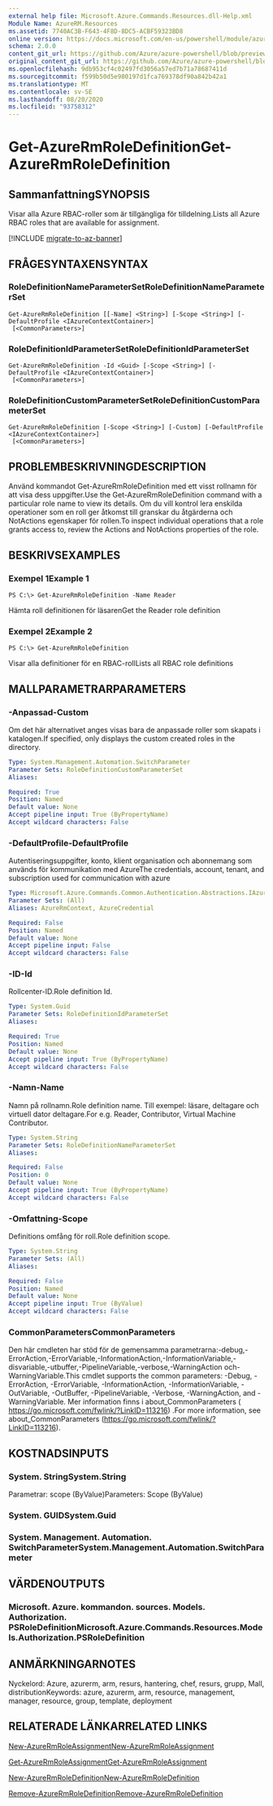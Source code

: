 ```yaml
---
external help file: Microsoft.Azure.Commands.Resources.dll-Help.xml
Module Name: AzureRM.Resources
ms.assetid: 7740AC3B-F643-4F8D-8DC5-ACBF59323BD8
online version: https://docs.microsoft.com/en-us/powershell/module/azurerm.resources/get-azurermroledefinition
schema: 2.0.0
content_git_url: https://github.com/Azure/azure-powershell/blob/preview/src/ResourceManager/Resources/Commands.Resources/help/Get-AzureRmRoleDefinition.md
original_content_git_url: https://github.com/Azure/azure-powershell/blob/preview/src/ResourceManager/Resources/Commands.Resources/help/Get-AzureRmRoleDefinition.md
ms.openlocfilehash: 9db953cf4c02497fd3056a57ed7b71a78687411d
ms.sourcegitcommit: f599b50d5e980197d1fca769378df90a842b42a1
ms.translationtype: MT
ms.contentlocale: sv-SE
ms.lasthandoff: 08/20/2020
ms.locfileid: "93758312"
---
```

# <span data-ttu-id="c5a3a-101">Get-AzureRmRoleDefinition</span><span class="sxs-lookup"><span data-stu-id="c5a3a-101">Get-AzureRmRoleDefinition</span></span>

## <span data-ttu-id="c5a3a-102">Sammanfattning</span><span class="sxs-lookup"><span data-stu-id="c5a3a-102">SYNOPSIS</span></span>
<span data-ttu-id="c5a3a-103">Visar alla Azure RBAC-roller som är tillgängliga för tilldelning.</span><span class="sxs-lookup"><span data-stu-id="c5a3a-103">Lists all Azure RBAC roles that are available for assignment.</span></span>

[!INCLUDE [migrate-to-az-banner](../../includes/migrate-to-az-banner.md)]

## <span data-ttu-id="c5a3a-104">FRÅGESYNTAXEN</span><span class="sxs-lookup"><span data-stu-id="c5a3a-104">SYNTAX</span></span>

### <span data-ttu-id="c5a3a-105">RoleDefinitionNameParameterSet</span><span class="sxs-lookup"><span data-stu-id="c5a3a-105">RoleDefinitionNameParameterSet</span></span>
```
Get-AzureRmRoleDefinition [[-Name] <String>] [-Scope <String>] [-DefaultProfile <IAzureContextContainer>]
 [<CommonParameters>]
```

### <span data-ttu-id="c5a3a-106">RoleDefinitionIdParameterSet</span><span class="sxs-lookup"><span data-stu-id="c5a3a-106">RoleDefinitionIdParameterSet</span></span>
```
Get-AzureRmRoleDefinition -Id <Guid> [-Scope <String>] [-DefaultProfile <IAzureContextContainer>]
 [<CommonParameters>]
```

### <span data-ttu-id="c5a3a-107">RoleDefinitionCustomParameterSet</span><span class="sxs-lookup"><span data-stu-id="c5a3a-107">RoleDefinitionCustomParameterSet</span></span>
```
Get-AzureRmRoleDefinition [-Scope <String>] [-Custom] [-DefaultProfile <IAzureContextContainer>]
 [<CommonParameters>]
```

## <span data-ttu-id="c5a3a-108">PROBLEMBESKRIVNING</span><span class="sxs-lookup"><span data-stu-id="c5a3a-108">DESCRIPTION</span></span>
<span data-ttu-id="c5a3a-109">Använd kommandot Get-AzureRmRoleDefinition med ett visst rollnamn för att visa dess uppgifter.</span><span class="sxs-lookup"><span data-stu-id="c5a3a-109">Use the Get-AzureRmRoleDefinition command with a particular role name to view its details.</span></span>
<span data-ttu-id="c5a3a-110">Om du vill kontrol lera enskilda operationer som en roll ger åtkomst till granskar du åtgärderna och NotActions egenskaper för rollen.</span><span class="sxs-lookup"><span data-stu-id="c5a3a-110">To inspect individual operations that a role grants access to, review the Actions and NotActions properties of the role.</span></span>

## <span data-ttu-id="c5a3a-111">BESKRIVS</span><span class="sxs-lookup"><span data-stu-id="c5a3a-111">EXAMPLES</span></span>

### <span data-ttu-id="c5a3a-112">Exempel 1</span><span class="sxs-lookup"><span data-stu-id="c5a3a-112">Example 1</span></span>
```
PS C:\> Get-AzureRmRoleDefinition -Name Reader
```

<span data-ttu-id="c5a3a-113">Hämta roll definitionen för läsaren</span><span class="sxs-lookup"><span data-stu-id="c5a3a-113">Get the Reader role definition</span></span>

### <span data-ttu-id="c5a3a-114">Exempel 2</span><span class="sxs-lookup"><span data-stu-id="c5a3a-114">Example 2</span></span>
```
PS C:\> Get-AzureRmRoleDefinition
```

<span data-ttu-id="c5a3a-115">Visar alla definitioner för en RBAC-roll</span><span class="sxs-lookup"><span data-stu-id="c5a3a-115">Lists all RBAC role definitions</span></span>

## <span data-ttu-id="c5a3a-116">MALLPARAMETRAR</span><span class="sxs-lookup"><span data-stu-id="c5a3a-116">PARAMETERS</span></span>

### <span data-ttu-id="c5a3a-117">-Anpassad</span><span class="sxs-lookup"><span data-stu-id="c5a3a-117">-Custom</span></span>
<span data-ttu-id="c5a3a-118">Om det här alternativet anges visas bara de anpassade roller som skapats i katalogen.</span><span class="sxs-lookup"><span data-stu-id="c5a3a-118">If specified, only displays the custom created roles in the directory.</span></span>

```yaml
Type: System.Management.Automation.SwitchParameter
Parameter Sets: RoleDefinitionCustomParameterSet
Aliases:

Required: True
Position: Named
Default value: None
Accept pipeline input: True (ByPropertyName)
Accept wildcard characters: False
```

### <span data-ttu-id="c5a3a-119">-DefaultProfile</span><span class="sxs-lookup"><span data-stu-id="c5a3a-119">-DefaultProfile</span></span>
<span data-ttu-id="c5a3a-120">Autentiseringsuppgifter, konto, klient organisation och abonnemang som används för kommunikation med Azure</span><span class="sxs-lookup"><span data-stu-id="c5a3a-120">The credentials, account, tenant, and subscription used for communication with azure</span></span>

```yaml
Type: Microsoft.Azure.Commands.Common.Authentication.Abstractions.IAzureContextContainer
Parameter Sets: (All)
Aliases: AzureRmContext, AzureCredential

Required: False
Position: Named
Default value: None
Accept pipeline input: False
Accept wildcard characters: False
```

### <span data-ttu-id="c5a3a-121">-ID</span><span class="sxs-lookup"><span data-stu-id="c5a3a-121">-Id</span></span>
<span data-ttu-id="c5a3a-122">Rollcenter-ID.</span><span class="sxs-lookup"><span data-stu-id="c5a3a-122">Role definition Id.</span></span>

```yaml
Type: System.Guid
Parameter Sets: RoleDefinitionIdParameterSet
Aliases:

Required: True
Position: Named
Default value: None
Accept pipeline input: True (ByPropertyName)
Accept wildcard characters: False
```

### <span data-ttu-id="c5a3a-123">-Namn</span><span class="sxs-lookup"><span data-stu-id="c5a3a-123">-Name</span></span>
<span data-ttu-id="c5a3a-124">Namn på rollnamn.</span><span class="sxs-lookup"><span data-stu-id="c5a3a-124">Role definition name.</span></span>
<span data-ttu-id="c5a3a-125">Till exempel: läsare, deltagare och virtuell dator deltagare.</span><span class="sxs-lookup"><span data-stu-id="c5a3a-125">For e.g. Reader, Contributor, Virtual Machine Contributor.</span></span>

```yaml
Type: System.String
Parameter Sets: RoleDefinitionNameParameterSet
Aliases:

Required: False
Position: 0
Default value: None
Accept pipeline input: True (ByPropertyName)
Accept wildcard characters: False
```

### <span data-ttu-id="c5a3a-126">-Omfattning</span><span class="sxs-lookup"><span data-stu-id="c5a3a-126">-Scope</span></span>
<span data-ttu-id="c5a3a-127">Definitions omfång för roll.</span><span class="sxs-lookup"><span data-stu-id="c5a3a-127">Role definition scope.</span></span>

```yaml
Type: System.String
Parameter Sets: (All)
Aliases:

Required: False
Position: Named
Default value: None
Accept pipeline input: True (ByValue)
Accept wildcard characters: False
```

### <span data-ttu-id="c5a3a-128">CommonParameters</span><span class="sxs-lookup"><span data-stu-id="c5a3a-128">CommonParameters</span></span>
<span data-ttu-id="c5a3a-129">Den här cmdleten har stöd för de gemensamma parametrarna:-debug,-ErrorAction,-ErrorVariable,-InformationAction,-InformationVariable,-disvariable,-utbuffer,-PipelineVariable,-verbose,-WarningAction och-WarningVariable.</span><span class="sxs-lookup"><span data-stu-id="c5a3a-129">This cmdlet supports the common parameters: -Debug, -ErrorAction, -ErrorVariable, -InformationAction, -InformationVariable, -OutVariable, -OutBuffer, -PipelineVariable, -Verbose, -WarningAction, and -WarningVariable.</span></span> <span data-ttu-id="c5a3a-130">Mer information finns i about_CommonParameters ( https://go.microsoft.com/fwlink/?LinkID=113216) .</span><span class="sxs-lookup"><span data-stu-id="c5a3a-130">For more information, see about_CommonParameters (https://go.microsoft.com/fwlink/?LinkID=113216).</span></span>

## <span data-ttu-id="c5a3a-131">KOSTNADS</span><span class="sxs-lookup"><span data-stu-id="c5a3a-131">INPUTS</span></span>

### <span data-ttu-id="c5a3a-132">System. String</span><span class="sxs-lookup"><span data-stu-id="c5a3a-132">System.String</span></span>
<span data-ttu-id="c5a3a-133">Parametrar: scope (ByValue)</span><span class="sxs-lookup"><span data-stu-id="c5a3a-133">Parameters: Scope (ByValue)</span></span>

### <span data-ttu-id="c5a3a-134">System. GUID</span><span class="sxs-lookup"><span data-stu-id="c5a3a-134">System.Guid</span></span>

### <span data-ttu-id="c5a3a-135">System. Management. Automation. SwitchParameter</span><span class="sxs-lookup"><span data-stu-id="c5a3a-135">System.Management.Automation.SwitchParameter</span></span>

## <span data-ttu-id="c5a3a-136">VÄRDEN</span><span class="sxs-lookup"><span data-stu-id="c5a3a-136">OUTPUTS</span></span>

### <span data-ttu-id="c5a3a-137">Microsoft. Azure. kommandon. sources. Models. Authorization. PSRoleDefinition</span><span class="sxs-lookup"><span data-stu-id="c5a3a-137">Microsoft.Azure.Commands.Resources.Models.Authorization.PSRoleDefinition</span></span>

## <span data-ttu-id="c5a3a-138">ANMÄRKNINGAR</span><span class="sxs-lookup"><span data-stu-id="c5a3a-138">NOTES</span></span>
<span data-ttu-id="c5a3a-139">Nyckelord: Azure, azurerm, arm, resurs, hantering, chef, resurs, grupp, Mall, distribution</span><span class="sxs-lookup"><span data-stu-id="c5a3a-139">Keywords: azure, azurerm, arm, resource, management, manager, resource, group, template, deployment</span></span>

## <span data-ttu-id="c5a3a-140">RELATERADE LÄNKAR</span><span class="sxs-lookup"><span data-stu-id="c5a3a-140">RELATED LINKS</span></span>

[<span data-ttu-id="c5a3a-141">New-AzureRmRoleAssignment</span><span class="sxs-lookup"><span data-stu-id="c5a3a-141">New-AzureRmRoleAssignment</span></span>](./New-AzureRmRoleAssignment.md)

[<span data-ttu-id="c5a3a-142">Get-AzureRmRoleAssignment</span><span class="sxs-lookup"><span data-stu-id="c5a3a-142">Get-AzureRmRoleAssignment</span></span>](./Get-AzureRmRoleAssignment.md)

[<span data-ttu-id="c5a3a-143">New-AzureRmRoleDefinition</span><span class="sxs-lookup"><span data-stu-id="c5a3a-143">New-AzureRmRoleDefinition</span></span>](./New-AzureRmRoleDefinition.md)

[<span data-ttu-id="c5a3a-144">Remove-AzureRmRoleDefinition</span><span class="sxs-lookup"><span data-stu-id="c5a3a-144">Remove-AzureRmRoleDefinition</span></span>](./Remove-AzureRmRoleDefinition.md)

